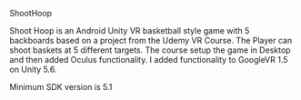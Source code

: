ShootHoop

Shoot Hoop is an Android Unity VR basketball style game with 5 backboards based on a project from the Udemy VR Course.  The Player can shoot baskets at 5 different targets.  The course setup the game in Desktop and then added Oculus functionality.  I added functionality to GoogleVR 1.5 on Unity 5.6.

Minimum SDK version is 5.1
